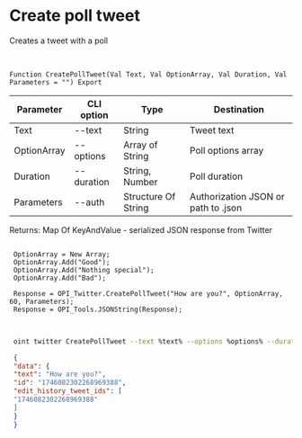 ﻿---
sidebar_position: 5
---

# Create poll tweet
 Creates a tweet with a poll


<br/>


`Function CreatePollTweet(Val Text, Val OptionArray, Val Duration, Val Parameters = "") Export`

 | Parameter | CLI option | Type | Destination |
 |-|-|-|-|
 | Text | --text | String | Tweet text |
 | OptionArray | --options | Array of String | Poll options array |
 | Duration | --duration | String, Number | Poll duration |
 | Parameters | --auth | Structure Of String | Authorization JSON or path to .json |

 
 Returns: Map Of KeyAndValue - serialized JSON response from Twitter





```bsl title="Code example"
 
 OptionArray = New Array;
 OptionArray.Add("Good");
 OptionArray.Add("Nothing special");
 OptionArray.Add("Bad");
 
 Response = OPI_Twitter.CreatePollTweet("How are you?", OptionArray, 60, Parameters);
 Response = OPI_Tools.JSONString(Response);
 
```
	


```sh title="CLI command example"
 
 oint twitter CreatePollTweet --text %text% --options %options% --duration %duration% --auth %auth%

```

```json title="Result"
 {
 "data": {
 "text": "How are you?",
 "id": "1746082302268969388",
 "edit_history_tweet_ids": [
 "1746082302268969388"
 ]
 }
 }
```
